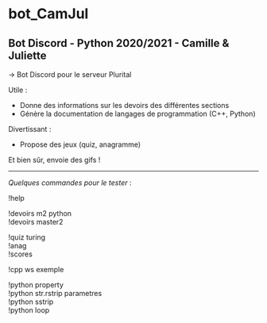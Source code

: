 # bot_CamJul
Bot Discord - Python 2020/2021 - Camille &amp; Juliette
--

-> Bot Discord pour le serveur Plurital

Utile :
- Donne des informations sur les devoirs des différentes sections
- Génère la documentation de langages de programmation (C++, Python)

Divertissant :
- Propose des jeux (quiz, anagramme)

Et bien sûr, envoie des gifs !

---------------------------------------------

_Quelques commandes pour le tester_ :

!help

!devoirs m2 python<br/>
!devoirs master2

!quiz turing<br/>
!anag<br/>
!scores<br/>

!cpp ws exemple

!python property<br/>
!python str.rstrip parametres<br/>
!python sstrip<br/>
!python loop
